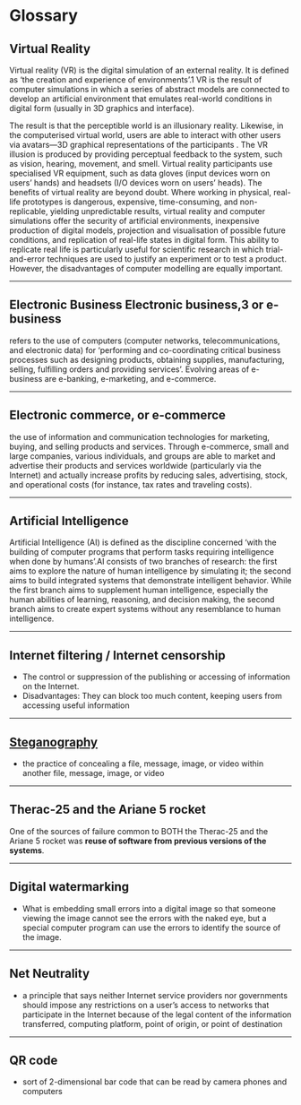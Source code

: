 # Glossary

## Virtual Reality

Virtual reality (VR) is the digital simulation of an external reality. It is defined as ‘the creation and experience of environments’.1 VR is the result of computer simulations in which a series of abstract models are connected to develop an artificial environment that emulates real-world conditions in digital form (usually in 3D graphics and interface).

The result is that the perceptible world is an illusionary reality. Likewise, in the computerised virtual world, users are able to interact with other users via avatars—3D graphical representations of the participants . The VR illusion is produced by providing perceptual feedback to the system, such as vision, hearing, movement, and smell. Virtual reality participants use specialised VR equipment, such as data gloves (input devices worn on users’ hands) and headsets (I/O devices worn on users’ heads). The benefits of virtual reality are beyond doubt. Where working in physical, real-life prototypes is dangerous, expensive, time-consuming, and non-replicable, yielding unpredictable results, virtual reality and computer simulations offer the security of artificial environments, inexpensive production of digital models, projection and visualisation of possible future conditions, and replication of real-life states in digital form. This ability to replicate real life is particularly useful for scientific research in which trial-and-error techniques are used to justify an experiment or to test a product. However, the disadvantages of computer modelling are equally important.

---

## Electronic Business Electronic business,3 or e-business

refers to the use of computers (computer networks, telecommunications, and electronic data) for ‘performing and co-coordinating critical business processes such as designing products, obtaining supplies, manufacturing, selling, fulfilling orders and providing services’. Evolving areas of e-business are e-banking, e-marketing, and e-commerce.

---

## Electronic commerce, or e-commerce

the use of information and communication technologies for marketing, buying, and selling products and services. Through e-commerce, small and large companies, various individuals, and groups are able to market and advertise their products and services worldwide (particularly via the Internet) and actually increase profits by reducing sales, advertising, stock, and operational costs (for instance, tax rates and traveling costs).

---

## Artificial Intelligence

Artificial Intelligence (AI) is defined as the discipline concerned ‘with the building of computer programs that perform tasks requiring intelligence when done by humans’.AI consists of two branches of research: the first aims to explore the nature of human intelligence by simulating it; the second aims to build integrated systems that demonstrate intelligent behavior. While the first branch aims to supplement human intelligence, especially the human abilities of learning, reasoning, and decision making, the second branch aims to create expert systems without any resemblance to human intelligence.

---

## Internet filtering / Internet censorship

- The control or suppression of the publishing or accessing of information on the Internet.
- Disadvantages: They can block too much content, keeping users from accessing useful information

---

## [Steganography](https://en.wikipedia.org/wiki/Steganography)
- the practice of concealing a file, message, image, or video within another file, message, image, or video

---

## Therac-25 and the Ariane 5 rocket
One of the sources of failure common to BOTH the Therac-25 and the Ariane 5 rocket was **reuse of software from previous versions of the systems**.

---

## Digital watermarking
- What is embedding small errors into a digital image so that someone viewing the image cannot see the errors with the naked eye, but a special computer program can use the errors to identify the source of the image.

---

## Net Neutrality
-  a principle that says neither Internet service providers nor governments should impose any restrictions on a user’s access to networks that participate in the Internet because of the legal content of the information transferred, computing platform, point of origin, or point of destination

---

## QR code
- sort of 2-dimensional bar code that can be read by camera phones and computers
